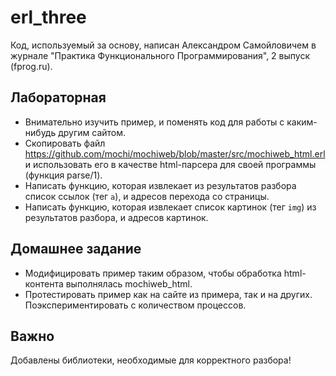 # erl_three

Код, используемый за основу, написан Александром Самойловичем в журнале
"Практика Функционального Программирования", 2 выпуск (fprog.ru).

## Лабораторная

* Внимательно изучить пример, и поменять код для работы с каким-нибудь другим сайтом.
* Скопировать файл https://github.com/mochi/mochiweb/blob/master/src/mochiweb_html.erl
и использовать его в качестве html-парсера для своей программы (функция parse/1).
* Написать функцию, которая извлекает из результатов разбора список ссылок (тег `a`), и адресов
перехода со страницы.
* Написать функцию, которая извлекает список картинок (тег `img`) из результатов разбора,
и адресов картинок.

## Домашнее задание

* Модифицировать пример таким образом, чтобы обработка html-контента выполнялась
mochiweb_html.
* Протестировать пример как на сайте из примера, так и на других. Поэкспериментировать
с количеством процессов.

## Важно
Добавлены библиотеки, необходимые для корректного разбора!
